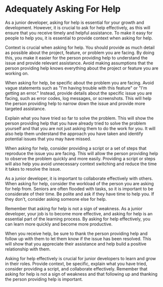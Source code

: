 # Adequately Asking For Help

As a junior developer, asking for help is essential for your growth and development. However, it is crucial to ask for help effectively, as this will ensure that you receive timely and helpful assistance. To make it easy for people to help you, it is essential to provide context when asking for help.

Context is crucial when asking for help. You should provide as much detail as possible about the project, feature, or problem you are facing. By doing this, you make it easier for the person providing help to understand the issue and provide relevant assistance. Avoid making assumptions that the person providing help knows everything about the project or feature you are working on.

When asking for help, be specific about the problem you are facing. Avoid vague statements such as "I'm having trouble with this feature" or "I'm getting an error." Instead, provide details about the specific issue you are facing, such as error codes, log messages, or screenshots. This will help the person providing help to narrow down the issue and provide more targeted assistance.

Explain what you have tried so far to solve the problem. This will show the person providing help that you have already tried to solve the problem yourself and that you are not just asking them to do the work for you. It will also help them understand the approach you have taken and identify potential issues that you may have missed.

When asking for help, consider providing a script or a set of steps that reproduce the issue you are facing. This will allow the person providing help to observe the problem quickly and more easily. Providing a script or steps will also help you avoid unnecessary context switching and reduce the time it takes to resolve the issue.

As a junior developer, it is important to collaborate effectively with others. When asking for help, consider the workload of the person you are asking for help from. Seniors are often flooded with tasks, so it is important to be considerate of their time. Be polite and ask if they have time to help you. If they don't, consider asking someone else for help.

Remember that asking for help is not a sign of weakness. As a junior developer, your job is to become more effective, and asking for help is an essential part of the learning process. By asking for help effectively, you can learn more quickly and become more productive.

When you receive help, be sure to thank the person providing help and follow up with them to let them know if the issue has been resolved. This will show that you appreciate their assistance and help build a positive relationship with them.

Asking for help effectively is crucial for junior developers to learn and grow in their roles. Provide context, be specific, explain what you have tried, consider providing a script, and collaborate effectively. Remember that asking for help is not a sign of weakness and that following up and thanking the person providing help is important.
